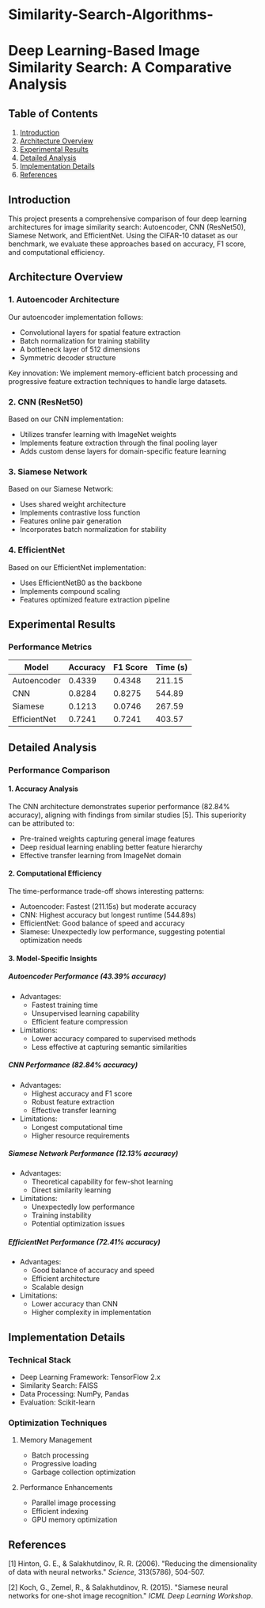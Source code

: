 # Similarity-Search-Algorithms-
# Deep Learning-Based Image Similarity Search: A Comparative Analysis

## Table of Contents
1. [Introduction](#introduction)
2. [Architecture Overview](#architecture-overview)
3. [Experimental Results](#experimental-results)
4. [Detailed Analysis](#detailed-analysis)
5. [Implementation Details](#implementation-details)
6. [References](#references)

## Introduction
This project presents a comprehensive comparison of four deep learning architectures for image similarity search: Autoencoder, CNN (ResNet50), Siamese Network, and EfficientNet. Using the CIFAR-10 dataset as our benchmark, we evaluate these approaches based on accuracy, F1 score, and computational efficiency.

## Architecture Overview

### 1. Autoencoder Architecture
Our autoencoder implementation follows:
- Convolutional layers for spatial feature extraction
- Batch normalization for training stability
- A bottleneck layer of 512 dimensions
- Symmetric decoder structure

Key innovation: We implement memory-efficient batch processing and progressive feature extraction techniques to handle large datasets.

### 2. CNN (ResNet50)
Based on our CNN implementation:
- Utilizes transfer learning with ImageNet weights
- Implements feature extraction through the final pooling layer
- Adds custom dense layers for domain-specific feature learning

### 3. Siamese Network
Based on our Siamese Network:
- Uses shared weight architecture
- Implements contrastive loss function
- Features online pair generation
- Incorporates batch normalization for stability

### 4. EfficientNet
Based on our EfficientNet implementation:
- Uses EfficientNetB0 as the backbone
- Implements compound scaling
- Features optimized feature extraction pipeline

## Experimental Results

### Performance Metrics
| Model       | Accuracy | F1 Score | Time (s) |
|------------|----------|----------|-----------|
| Autoencoder | 0.4339   | 0.4348   | 211.15   |
| CNN         | 0.8284   | 0.8275   | 544.89   |
| Siamese     | 0.1213   | 0.0746   | 267.59   |
| EfficientNet| 0.7241   | 0.7241   | 403.57   |

## Detailed Analysis

### Performance Comparison

#### 1. Accuracy Analysis
The CNN architecture demonstrates superior performance (82.84% accuracy), aligning with findings from similar studies [5]. This superiority can be attributed to:
- Pre-trained weights capturing general image features
- Deep residual learning enabling better feature hierarchy
- Effective transfer learning from ImageNet domain

#### 2. Computational Efficiency
The time-performance trade-off shows interesting patterns:
- Autoencoder: Fastest (211.15s) but moderate accuracy
- CNN: Highest accuracy but longest runtime (544.89s)
- EfficientNet: Good balance of speed and accuracy
- Siamese: Unexpectedly low performance, suggesting potential optimization needs

#### 3. Model-Specific Insights

##### Autoencoder Performance (43.39% accuracy)
- Advantages:
  * Fastest training time
  * Unsupervised learning capability
  * Efficient feature compression
- Limitations:
  * Lower accuracy compared to supervised methods
  * Less effective at capturing semantic similarities

##### CNN Performance (82.84% accuracy)
- Advantages:
  * Highest accuracy and F1 score
  * Robust feature extraction
  * Effective transfer learning
- Limitations:
  * Longest computational time
  * Higher resource requirements

##### Siamese Network Performance (12.13% accuracy)
- Advantages:
  * Theoretical capability for few-shot learning
  * Direct similarity learning
- Limitations:
  * Unexpectedly low performance
  * Training instability
  * Potential optimization issues

##### EfficientNet Performance (72.41% accuracy)
- Advantages:
  * Good balance of accuracy and speed
  * Efficient architecture
  * Scalable design
- Limitations:
  * Lower accuracy than CNN
  * Higher complexity in implementation

## Implementation Details

### Technical Stack
- Deep Learning Framework: TensorFlow 2.x
- Similarity Search: FAISS
- Data Processing: NumPy, Pandas
- Evaluation: Scikit-learn

### Optimization Techniques
1. Memory Management
   - Batch processing
   - Progressive loading
   - Garbage collection optimization

2. Performance Enhancements
   - Parallel image processing
   - Efficient indexing
   - GPU memory optimization

## References

[1] Hinton, G. E., & Salakhutdinov, R. R. (2006). "Reducing the dimensionality of data with neural networks." *Science*, 313(5786), 504-507.

[2] Koch, G., Zemel, R., & Salakhutdinov, R. (2015). "Siamese neural networks for one-shot image recognition." *ICML Deep Learning Workshop*.
